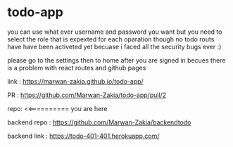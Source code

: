 # todo-app
you can use what ever username and password you want 
but you need to select the role that is expexted for each oparation though no todo routs have have been activeted yet becuase i faced all the security bugs ever :)

please go to the settings then to home  after you are  signed in becues there is a problem with react routes and github pages 





link : https://marwan-zakia.github.io/todo-app/



PR : https://github.com/Marwan-Zakia/todo-app/pull/2



repo:  <<========== you are here 



backend repo : https://github.com/Marwan-Zakia/backendtodo



backend link : https://todo-401-401.herokuapp.com/
